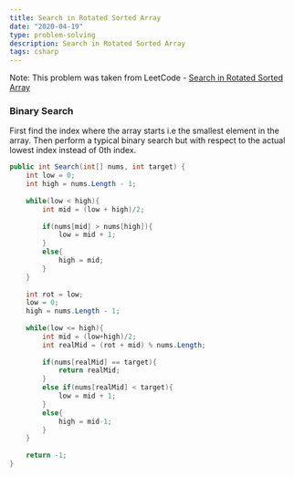 ```yaml
---
title: Search in Rotated Sorted Array
date: "2020-04-19"
type: problem-solving
description: Search in Rotated Sorted Array
tags: csharp
---
```


Note: This problem was taken from LeetCode - [Search in Rotated Sorted Array](https://leetcode.com/problems/search-in-rotated-sorted-array/)

### Binary Search

First find the index where the array starts i.e the smallest element in the array. Then perform a typical binary search but with respect to the actual lowest index instead of 0th index.

```csharp
public int Search(int[] nums, int target) {
	int low = 0;
	int high = nums.Length - 1;
	
	while(low < high){
		int mid = (low + high)/2;
		
		if(nums[mid] > nums[high]){
			low = mid + 1;
		}
		else{
			high = mid;
		}
	}
	
	int rot = low;
	low = 0;
	high = nums.Length - 1;
	
	while(low <= high){
		int mid = (low+high)/2;
		int realMid = (rot + mid) % nums.Length;
		
		if(nums[realMid] == target){
			return realMid;
		}
		else if(nums[realMid] < target){
			low = mid + 1;
		}
		else{
			high = mid-1;
		}
	}
	
	return -1;
}
```

